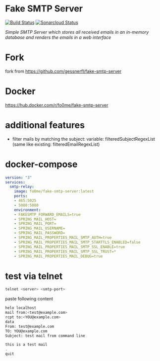 # Fake SMTP Server
[![Build Status](https://github.com/gessnerfl/fake-smtp-server/workflows/CI%2FCD/badge.svg)](https://github.com/gessnerfl/fake-smtp-server/workflows/CI%2FCD/badge.svg)
[![Sonarcloud Status](https://sonarcloud.io/api/project_badges/measure?project=de.gessnerfl.fake-smtp-server&metric=alert_status)](https://sonarcloud.io/dashboard/index/de.gessnerfl.fake-smtp-server)

*Simple SMTP Server which stores all received emails in an in-memory database and renders the emails in a web interface*

# Fork
fork from https://github.com/gessnerfl/fake-smtp-server

# Docker
https://hub.docker.com/r/fo0me/fake-smtp-server

# additional features
- filter mails by matching the subject: variable: filteredSubjectRegexList (same like existing: filteredEmailRegexList)

# docker-compose
```yml
version: "3"
services:
  smtp-relay:
    image: fo0me/fake-smtp-server:latest
    ports:
    - 465:5025
    - 5080:5080
    environment:
    - FAKESMTP_FORWARD_EMAILS=true
    - SPRING_MAIL_HOST=
    - SPRING_MAIL_PORT=
    - SPRING_MAIL_USERNAME=
    - SPRING_MAIL_PASSWORD=
    - SPRING_MAIL_PROPERTIES_MAIL_SMTP_AUTH=true
    - SPRING_MAIL_PROPERTIES_MAIL_SMTP_STARTTLS_ENABLED=false
    - SPRING_MAIL_PROPERTIES_MAIL_SMTP_SSL_ENABLE=true
    - SPRING_MAIL_PROPERTIES_MAIL_SMTP_SSL_TRUST=*
    - SPRING_MAIL_PROPERTIES_MAIL_DEBUG=true
```

# test via telnet
```bash
telnet <server> <smtp-port>
```

paste following content
```bash
helo localhost
mail from:<test@example.com>
rcpt to:<YOU@example.com>
data
From: test@example.com
TO: YOU@example.com
Subject: test mail from command line

this is a test mail
.
quit
```
